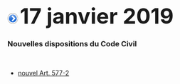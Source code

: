<link rel="stylesheet" href="normal3.css">

![](item.png) <font size="14px"><b>17 janvier 2019</b></font>

### Nouvelles dispositions du Code Civil

&nbsp;

* [nouvel Art. 577-2](CC_20190101_577-2.pdf)


